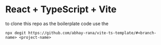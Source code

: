 # React + TypeScript + Vite

to clone this repo as the boilerplate code use the

```
npx degit https://github.com/abhay-rana/vite-ts-template/#<branch-name> <project-name>
```
